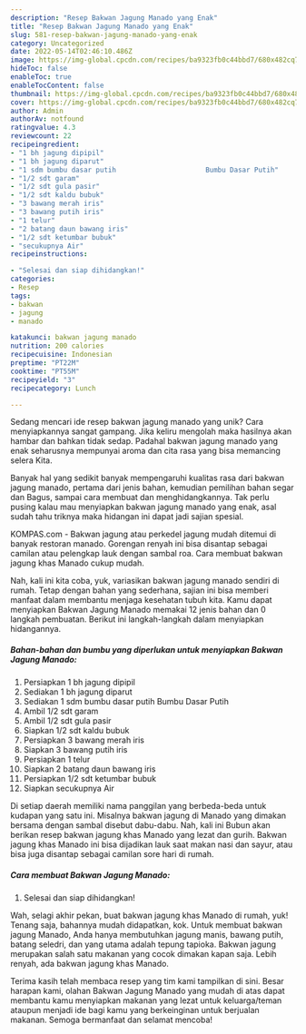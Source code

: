 ```yaml
---
description: "Resep Bakwan Jagung Manado yang Enak"
title: "Resep Bakwan Jagung Manado yang Enak"
slug: 581-resep-bakwan-jagung-manado-yang-enak
category: Uncategorized
date: 2022-05-14T02:46:10.486Z
image: https://img-global.cpcdn.com/recipes/ba9323fb0c44bbd7/680x482cq70/bakwan-jagung-manado-foto-resep-utama.jpg
hideToc: false
enableToc: true
enableTocContent: false
thumbnail: https://img-global.cpcdn.com/recipes/ba9323fb0c44bbd7/680x482cq70/bakwan-jagung-manado-foto-resep-utama.jpg
cover: https://img-global.cpcdn.com/recipes/ba9323fb0c44bbd7/680x482cq70/bakwan-jagung-manado-foto-resep-utama.jpg
author: Admin
authorAv: notfound
ratingvalue: 4.3
reviewcount: 22
recipeingredient:
- "1 bh jagung dipipil"
- "1 bh jagung diparut"
- "1 sdm bumbu dasar putih                      Bumbu Dasar Putih"
- "1/2 sdt garam"
- "1/2 sdt gula pasir"
- "1/2 sdt kaldu bubuk"
- "3 bawang merah iris"
- "3 bawang putih iris"
- "1 telur"
- "2 batang daun bawang iris"
- "1/2 sdt ketumbar bubuk"
- "secukupnya Air"
recipeinstructions:

- "Selesai dan siap dihidangkan!"
categories:
- Resep
tags:
- bakwan
- jagung
- manado

katakunci: bakwan jagung manado 
nutrition: 200 calories
recipecuisine: Indonesian
preptime: "PT22M"
cooktime: "PT55M"
recipeyield: "3"
recipecategory: Lunch

---
```





Sedang mencari ide resep bakwan jagung manado yang unik? Cara menyiapkannya sangat gampang. Jika keliru mengolah maka hasilnya akan hambar dan bahkan tidak sedap. Padahal bakwan jagung manado yang enak seharusnya mempunyai aroma dan cita rasa yang bisa memancing selera Kita.





Banyak hal yang sedikit banyak mempengaruhi kualitas rasa dari bakwan jagung manado, pertama dari jenis bahan, kemudian pemilihan bahan segar dan Bagus, sampai cara membuat dan menghidangkannya. Tak perlu pusing kalau mau menyiapkan bakwan jagung manado yang enak,      asal sudah tahu triknya maka hidangan ini dapat jadi sajian spesial.














KOMPAS.com - Bakwan jagung atau perkedel jagung mudah ditemui di banyak restoran manado. Gorengan renyah ini bisa disantap sebagai camilan atau pelengkap lauk dengan sambal roa. Cara membuat bakwan jagung khas Manado cukup mudah.






Nah, kali ini kita coba, yuk, variasikan bakwan jagung manado sendiri di rumah. Tetap dengan bahan yang sederhana, sajian ini bisa memberi manfaat dalam membantu menjaga kesehatan tubuh kita. Kamu dapat menyiapkan Bakwan Jagung Manado memakai 12 jenis bahan dan 0 langkah pembuatan. Berikut ini langkah-langkah dalam menyiapkan hidangannya.

<!--inarticleads1-->

##### Bahan-bahan dan bumbu yang diperlukan untuk menyiapkan Bakwan Jagung Manado:

1. Persiapkan 1 bh jagung dipipil
1. Sediakan 1 bh jagung diparut
1. Sediakan 1 sdm bumbu dasar putih                      Bumbu Dasar Putih
1. Ambil 1/2 sdt garam
1. Ambil 1/2 sdt gula pasir
1. Siapkan 1/2 sdt kaldu bubuk
1. Persiapkan 3 bawang merah iris
1. Siapkan 3 bawang putih iris
1. Persiapkan 1 telur
1. Siapkan 2 batang daun bawang iris
1. Persiapkan 1/2 sdt ketumbar bubuk
1. Siapkan secukupnya Air


Di setiap daerah memiliki nama panggilan yang berbeda-beda untuk kudapan yang satu ini. Misalnya bakwan jagung di Manado yang dimakan bersama dengan sambal disebut dabu-dabu. Nah, kali ini Bubun akan berikan resep bakwan jagung khas Manado yang lezat dan gurih. Bakwan jagung khas Manado ini bisa dijadikan lauk saat makan nasi dan sayur, atau bisa juga disantap sebagai camilan sore hari di rumah. 

<!--inarticleads2-->

##### Cara membuat Bakwan Jagung Manado:


1. Selesai dan siap dihidangkan!

Wah, selagi akhir pekan, buat bakwan jagung khas Manado di rumah, yuk! Tenang saja, bahannya mudah didapatkan, kok. Untuk membuat bakwan jagung Manado, Anda hanya membutuhkan jagung manis, bawang putih, batang seledri, dan yang utama adalah tepung tapioka. Bakwan jagung merupakan salah satu makanan yang cocok dimakan kapan saja. Lebih renyah, ada bakwan jagung khas Manado. 

Terima kasih telah membaca resep yang tim kami tampilkan di sini. Besar harapan kami, olahan Bakwan Jagung Manado yang mudah di atas dapat membantu kamu menyiapkan makanan yang lezat untuk keluarga/teman ataupun menjadi ide bagi kamu yang berkeinginan untuk berjualan makanan. Semoga bermanfaat dan selamat mencoba!
